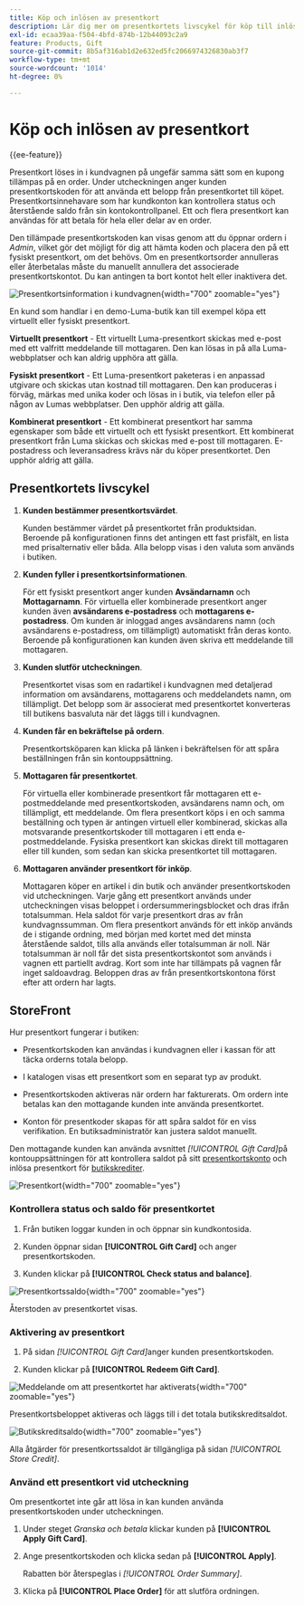 ```yaml
---
title: Köp och inlösen av presentkort
description: Lär dig mer om presentkortets livscykel för köp till inlösen när du inkluderar presentkort i din butikskatalog.
exl-id: ecaa39aa-f504-4bfd-874b-12b44093c2a9
feature: Products, Gift
source-git-commit: 8b5af316ab1d2e632ed5fc2066974326830ab3f7
workflow-type: tm+mt
source-wordcount: '1014'
ht-degree: 0%

---
```


# Köp och inlösen av presentkort

{{ee-feature}}

Presentkort löses in i kundvagnen på ungefär samma sätt som en kupong tillämpas på en order. Under utcheckningen anger kunden presentkortskoden för att använda ett belopp från presentkortet till köpet. Presentkortsinnehavare som har kundkonton kan kontrollera status och återstående saldo från sin kontokontrollpanel. Ett och flera presentkort kan användas för att betala för hela eller delar av en order.

Den tillämpade presentkortskoden kan visas genom att du öppnar ordern i _Admin_, vilket gör det möjligt för dig att hämta koden och placera den på ett fysiskt presentkort, om det behövs. Om en presentkortsorder annulleras eller återbetalas måste du manuellt annullera det associerade presentkortskontot. Du kan antingen ta bort kontot helt eller inaktivera det.

![Presentkortsinformation i kundvagnen](./assets/storefront-gift-card-order-customer-account.png){width="700" zoomable="yes"}

En kund som handlar i en demo-Luma-butik kan till exempel köpa ett virtuellt eller fysiskt presentkort.

**Virtuellt presentkort** - Ett virtuellt Luma-presentkort skickas med e-post med ett valfritt meddelande till mottagaren. Den kan lösas in på alla Luma-webbplatser och kan aldrig upphöra att gälla.

**Fysiskt presentkort** - Ett Luma-presentkort paketeras i en anpassad utgivare och skickas utan kostnad till mottagaren. Den kan produceras i förväg, märkas med unika koder och lösas in i butik, via telefon eller på någon av Lumas webbplatser. Den upphör aldrig att gälla.

**Kombinerat presentkort** - Ett kombinerat presentkort har samma egenskaper som både ett virtuellt och ett fysiskt presentkort. Ett kombinerat presentkort från Luma skickas och skickas med e-post till mottagaren. E-postadress och leveransadress krävs när du köper presentkortet. Den upphör aldrig att gälla.

## Presentkortets livscykel

1. **Kunden bestämmer presentkortsvärdet**.

   Kunden bestämmer värdet på presentkortet från produktsidan. Beroende på konfigurationen finns det antingen ett fast prisfält, en lista med prisalternativ eller båda. Alla belopp visas i den valuta som används i butiken.

1. **Kunden fyller i presentkortsinformationen**.

   För ett fysiskt presentkort anger kunden **Avsändarnamn** och **Mottagarnamn**. För virtuella eller kombinerade presentkort anger kunden även **avsändarens e-postadress** och **mottagarens e-postadress**. Om kunden är inloggad anges avsändarens namn (och avsändarens e-postadress, om tillämpligt) automatiskt från deras konto. Beroende på konfigurationen kan kunden även skriva ett meddelande till mottagaren.

1. **Kunden slutför utcheckningen**.

   Presentkortet visas som en radartikel i kundvagnen med detaljerad information om avsändarens, mottagarens och meddelandets namn, om tillämpligt. Det belopp som är associerat med presentkortet konverteras till butikens basvaluta när det läggs till i kundvagnen.

1. **Kunden får en bekräftelse på ordern**.

   Presentkortsköparen kan klicka på länken i bekräftelsen för att spåra beställningen från sin kontouppsättning.

1. **Mottagaren får presentkortet**.

   För virtuella eller kombinerade presentkort får mottagaren ett e-postmeddelande med presentkortskoden, avsändarens namn och, om tillämpligt, ett meddelande. Om flera presentkort köps i en och samma beställning och typen är antingen virtuell eller kombinerad, skickas alla motsvarande presentkortskoder till mottagaren i ett enda e-postmeddelande. Fysiska presentkort kan skickas direkt till mottagaren eller till kunden, som sedan kan skicka presentkortet till mottagaren.

1. **Mottagaren använder presentkort för inköp**.

   Mottagaren köper en artikel i din butik och använder presentkortskoden vid utcheckningen. Varje gång ett presentkort används under utcheckningen visas beloppet i ordersummeringsblocket och dras ifrån totalsumman. Hela saldot för varje presentkort dras av från kundvagnssumman. Om flera presentkort används för ett inköp används de i stigande ordning, med början med kortet med det minsta återstående saldot, tills alla används eller totalsumman är noll. När totalsumman är noll får det sista presentkortskontot som används i vagnen ett partiellt avdrag. Kort som inte har tillämpats på vagnen får inget saldoavdrag. Beloppen dras av från presentkortskontona först efter att ordern har lagts.

## StoreFront

Hur presentkort fungerar i butiken:

- Presentkortskoden kan användas i kundvagnen eller i kassan för att täcka orderns totala belopp.

- I katalogen visas ett presentkort som en separat typ av produkt.

- Presentkortskoden aktiveras när ordern har fakturerats. Om ordern inte betalas kan den mottagande kunden inte använda presentkortet.

- Konton för presentkoder skapas för att spåra saldot för en viss verifikation. En butiksadministratör kan justera saldot manuellt.

Den mottagande kunden kan använda avsnittet _[!UICONTROL Gift Card]_&#x200B;på kontouppsättningen för att kontrollera saldot på sitt [presentkortskonto](product-gift-card-accounts.md) och inlösa presentkort för [butikskrediter](../customers/store-credit-using.md).

![Presentkort](./assets/account-dashboard-gift-card.png){width="700" zoomable="yes"}

### Kontrollera status och saldo för presentkortet

1. Från butiken loggar kunden in och öppnar sin kundkontosida.

1. Kunden öppnar sidan **[!UICONTROL Gift Card]** och anger presentkortskoden.

1. Kunden klickar på **[!UICONTROL Check status and balance]**.

![Presentkortssaldo](./assets/gift-balance.png){width="700" zoomable="yes"}

Återstoden av presentkortet visas.

### Aktivering av presentkort

1. På sidan _[!UICONTROL Gift Card]_&#x200B;anger kunden presentkortskoden.

1. Kunden klickar på **[!UICONTROL Redeem Gift Card]**.

![Meddelande om att presentkortet har aktiverats](./assets/gift-redeemed-balance.png){width="700" zoomable="yes"}

Presentkortsbeloppet aktiveras och läggs till i det totala butikskreditsaldot.

![Butikskreditsaldo](./assets/store-credit.png){width="700" zoomable="yes"}

Alla åtgärder för presentkortssaldot är tillgängliga på sidan _[!UICONTROL Store Credit]_.

### Använd ett presentkort vid utcheckning

Om presentkortet inte går att lösa in kan kunden använda presentkortskoden under utcheckningen.

1. Under steget _Granska och betala_ klickar kunden på **[!UICONTROL Apply Gift Card]**.

1. Ange presentkortskoden och klicka sedan på **[!UICONTROL Apply]**.

   Rabatten bör återspeglas i _[!UICONTROL Order Summary]_.

1. Klicka på **[!UICONTROL Place Order]** för att slutföra ordningen.
